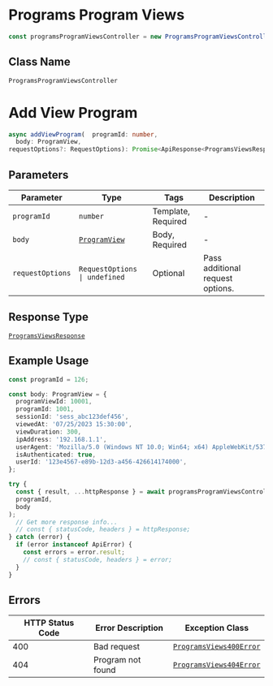 # Programs Program Views

```ts
const programsProgramViewsController = new ProgramsProgramViewsController(client);
```

## Class Name

`ProgramsProgramViewsController`


# Add View Program

```ts
async addViewProgram(  programId: number,
  body: ProgramView,
requestOptions?: RequestOptions): Promise<ApiResponse<ProgramsViewsResponse>>
```

## Parameters

| Parameter | Type | Tags | Description |
|  --- | --- | --- | --- |
| `programId` | `number` | Template, Required | - |
| `body` | [`ProgramView`](../../doc/models/program-view.md) | Body, Required | - |
| `requestOptions` | `RequestOptions \| undefined` | Optional | Pass additional request options. |

## Response Type

[`ProgramsViewsResponse`](../../doc/models/programs-views-response.md)

## Example Usage

```ts
const programId = 126;

const body: ProgramView = {
  programViewId: 10001,
  programId: 1001,
  sessionId: 'sess_abc123def456',
  viewedAt: '07/25/2023 15:30:00',
  viewDuration: 300,
  ipAddress: '192.168.1.1',
  userAgent: 'Mozilla/5.0 (Windows NT 10.0; Win64; x64) AppleWebKit/537.36 (KHTML, like Gecko) Chrome/91.0.4472.124 Safari/537.36',
  isAuthenticated: true,
  userId: '123e4567-e89b-12d3-a456-426614174000',
};

try {
  const { result, ...httpResponse } = await programsProgramViewsController.addViewProgram(
  programId,
  body
);
  // Get more response info...
  // const { statusCode, headers } = httpResponse;
} catch (error) {
  if (error instanceof ApiError) {
    const errors = error.result;
    // const { statusCode, headers } = error;
  }
}
```

## Errors

| HTTP Status Code | Error Description | Exception Class |
|  --- | --- | --- |
| 400 | Bad request | [`ProgramsViews400Error`](../../doc/models/programs-views-400-error.md) |
| 404 | Program not found | [`ProgramsViews404Error`](../../doc/models/programs-views-404-error.md) |

